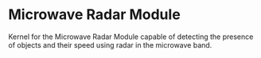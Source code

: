 Microwave Radar Module
======================

Kernel for the Microwave Radar Module capable of detecting the presence of
objects and their speed using radar in the microwave band.


